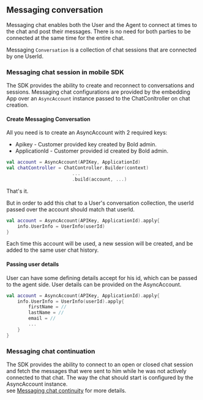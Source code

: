## Messaging conversation
Messaging chat enables both the User and the Agent to connect at times to the chat and post their messages. There is no need for both parties to be connected at the same time for the entire chat.   

Messaging `Conversation` is a collection of chat sessions that are connected by one UserId.    

### Messaging chat session in mobile SDK
The SDK provides the ability to create and reconnect to conversations and sessions.
Messaging chat configurations are provided by the embedding App over an `AsyncAccount` instance passed to the ChatConltroller on chat creation.

#### Create Messaging Conversation
All you need is to create an AsyncAccount with 2 required keys:
   - Apikey - Customer provided key created by Bold admin.
   - ApplicationId - Customer provided id created by Bold admin.
```kotlin
val account = AsyncAccount(APIKey, ApplicationId)
val chatController = ChatController.Builder(context) 
                        ...
                        .build(account, ...)
```
That's it. 

But in order to add this chat to a User's conversation collection, the userId passed over the account should match that userId.
```kotlin
val account = AsyncAccount(APIKey, ApplicationId).apply{
    info.UserInfo = UserInfo(userId)
}
```
Each time this account will be used, a new session will be created, and be added to the same user chat history.

#### Passing user details
User can have some defining details accept for his id, which can be passed to the agent side.
User details can be provided on the AsyncAccount.
```kotlin
val account = AsyncAccount(APIKey, ApplicationId).apply{
    info.UserInfo = UserInfo(userId).apply{
        firstName = //
        lastName = //
        email = //
        ...
    }
}
```

### Messaging chat continuation
The SDK provides the ability to connect to an open or closed chat session and fetch the messages that were sent to him while he was not actively connected to that chat.
The way the chat should start is configured by the AsyncAccount instance.   
see [Messaging chat continuity](AsyncChatContinuation) for more details.

   
 